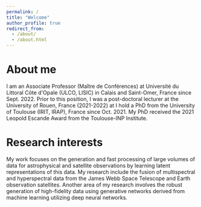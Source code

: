 ```yaml
---
permalink: /
title: "Welcome"
author_profile: true
redirect_from: 
  - /about/
  - /about.html
---
```


About me
======

I am an Associate Professor (Maître de Conférences) at Université du Littoral Côte d'Opale (ULCO, LISIC) in Calais and Saint-Omer, France since Sept. 2022. Prior to this position, I was a post-doctoral lecturer at the University of Rouen, France (2021-2022) at I hold a PhD from the University of Toulouse (IRIT, IRAP), France since Oct. 2021. My PhD received the 2021 Leopold Escande Award from the Toulouse-INP Institute.

Research interests
======

My work focuses on the generation and fast processing of large volumes of data for astrophysical and satellite observations by learning latent representations of this data. My research include the fusion of multispectral and hyperspectral data from the James Webb Space Telescope and Earth observation satellites. Another area of my research involves the robust generation of high-fidelity data using generative networks derived from machine learning utilizing deep neural networks. 

<!---
News/Events
======
--->
